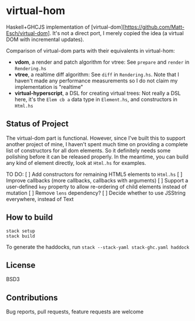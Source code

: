 # virtual-hom
Haskell+GHCJS implementation of [virtual-dom][https://github.com/Matt-Esch/virtual-dom]. It's not a direct port, I merely copied the idea (a virtual DOM with incremental updates).

Comparison of virtual-dom parts with their equivalents in virtual-hom:

- **vdom**, a render and patch algorithm for vtree: See `prepare` and `render` in `Rendering.hs`
- **vtree**, a realtime diff algorithm: See `diff` in `Rendering.hs`. Note that I haven't made any performance measurements so I do not claim my implementation is "realtime"
- **virtual-hyperscript**, a DSL for creating virtual trees: Not really a DSL here, it's the `Elem cb a` data type in `Element.hs`, and constructors in `Html.hs`

## Status of Project

The virtual-dom part is functional. However, since I've built this to support another project of mine, I haven't spent much time on providing a complete list of constructors for all dom elements. So it definitely needs some polishing before it can be released properly. In the meantime, you can build any kind of element directly, look at `Html.hs` for examples.

TO DO:
[ ] Add constructors for remaining HTML5 elements to `Html.hs`
[ ] Improve callbacks (more callbacks, callbacks with arguments)
[ ] Support a user-defined `key` property to allow re-ordering of child elements instead of mutation
[ ] Remove `lens` dependency?
[ ] Decide whether to use JSString everywhere, instead of Text

## How to build

```
stack setup
stack build
```

To generate the haddocks, run `stack --stack-yaml stack-ghc.yaml haddock`

## License

BSD3

## Contributions

Bug reports, pull requests, feature requests are welcome
